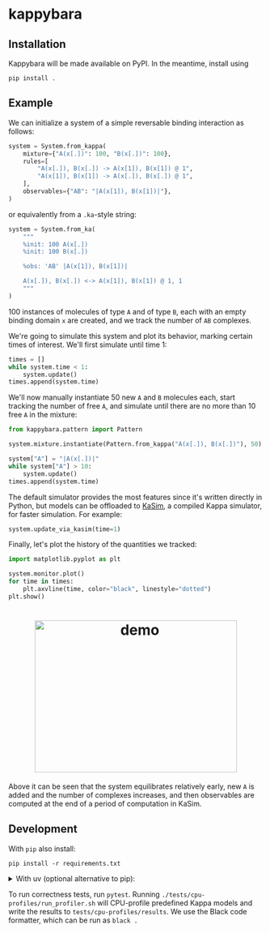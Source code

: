 # kappybara

## Installation
Kappybara will be made available on PyPI.
In the meantime, install using
```
pip install .
```

## Example

We can initialize a system of a simple reversable binding interaction as follows:
```python
system = System.from_kappa(
    mixture={"A(x[.])": 100, "B(x[.])": 100},
    rules=[
        "A(x[.]), B(x[.]) -> A(x[1]), B(x[1]) @ 1",
        "A(x[1]), B(x[1]) -> A(x[.]), B(x[.]) @ 1",
    ],
    observables={"AB": "|A(x[1]), B(x[1])|"},
)
```
or equivalently from a `.ka`-style string:
```python
system = System.from_ka(
    """
    %init: 100 A(x[.])
    %init: 100 B(x[.])

    %obs: 'AB' |A(x[1]), B(x[1])|

    A(x[.]), B(x[.]) <-> A(x[1]), B(x[1]) @ 1, 1
    """
)
```

100 instances of molecules of type `A` and of type `B`, each with an empty binding domain `x` are created, and we track the number of `AB` complexes.

We're going to simulate this system and plot its behavior, marking certain times of interest.
We'll first simulate until time 1:
```python
times = []
while system.time < 1:
    system.update()
times.append(system.time)
```

We'll now manually instantiate 50 new `A` and `B` molecules each, start tracking the number of free `A`, and simulate until there are no more than 10 free `A` in the mixture:
```python
from kappybara.pattern import Pattern

system.mixture.instantiate(Pattern.from_kappa("A(x[.]), B(x[.])"), 50)

system["A"] = "|A(x[.])|"
while system["A"] > 10:
    system.update()
times.append(system.time)
```

The default simulator provides the most features since it's written directly in Python, but models can be offloaded to [KaSim](https://github.com/Kappa-Dev/KappaTools), a compiled Kappa simulator, for faster simulation.
For example:
```python
system.update_via_kasim(time=1)
```

Finally, let's plot the history of the quantities we tracked:
```python
import matplotlib.pyplot as plt

system.monitor.plot()
for time in times:
    plt.axvline(time, color="black", linestyle="dotted")
plt.show()
```

<h1 align="center">
<img width="400" height="300" alt="demo" src="https://github.com/user-attachments/assets/78eb6555-d3a3-4a67-9d60-e457a633f9d6" />
</h1>

Above it can be seen that the system equilibrates relatively early, new `A` is added and the number of complexes increases, and then observables are computed at the end of a period of computation in KaSim.


## Development
With `pip` also install:
```
pip install -r requirements.txt
```

<details>
<summary> With uv (optional alternative to pip): </summary>
Install [uv](https://docs.astral.sh/uv/getting-started/installation/), then:

```
uv sync --dev
```

To access `uv` dependencies, run your commands through `uv` like
```
uv run python
```

Or, if you want to run commands normally, create a virtual environment:
```
uv venv # Do this once
source .venv/bin/activate # Do this every new shell
```
and run commands as usual. (`deactivate` exits the venv.)

Adding a Python package dependency (this automatically updates pyproject.toml):
```
uv add [package-name]
```

Adding a package as a dev dependency:
```
uv add --dev [package-name]
```
</details>

To run correctness tests, run `pytest`.
Running `./tests/cpu-profiles/run_profiler.sh` will CPU-profile predefined Kappa models and write the results to `tests/cpu-profiles/results`.
We use the Black code formatter, which can be run as `black .`




